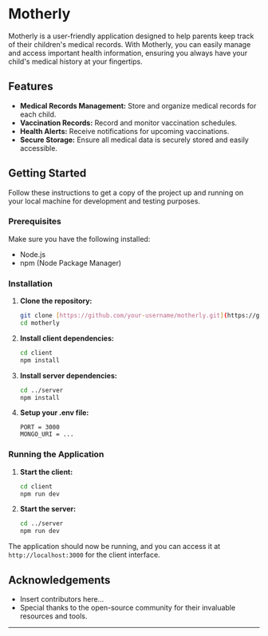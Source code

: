 # Motherly

Motherly is a user-friendly application designed to help parents keep track of their children's medical records. With Motherly, you can easily manage and access important health information, ensuring you always have your child's medical history at your fingertips.

## Features

- **Medical Records Management:** Store and organize medical records for each child.
- **Vaccination Records:** Record and monitor vaccination schedules.
- **Health Alerts:** Receive notifications for upcoming vaccinations.
- **Secure Storage:** Ensure all medical data is securely stored and easily accessible.

## Getting Started

Follow these instructions to get a copy of the project up and running on your local machine for development and testing purposes.

### Prerequisites

Make sure you have the following installed:

- Node.js
- npm (Node Package Manager)

### Installation

1. **Clone the repository:**

    ```bash
    git clone [https://github.com/your-username/motherly.git](https://github.com/GeneMachiene/Motherly.git)
    cd motherly
    ```

2. **Install client dependencies:**

    ```bash
    cd client
    npm install
    ```

3. **Install server dependencies:**

    ```bash
    cd ../server
    npm install
    ```

4. **Setup your .env file:**

    ```
    PORT = 3000
    MONGO_URI = ...
    ```

### Running the Application

1. **Start the client:**

    ```bash
    cd client
    npm run dev
    ```

2. **Start the server:**

    ```bash
    cd ../server
    npm run dev
    ```

The application should now be running, and you can access it at `http://localhost:3000` for the client interface.


## Acknowledgements

- Insert contributors here...
- Special thanks to the open-source community for their invaluable resources and tools.

---
